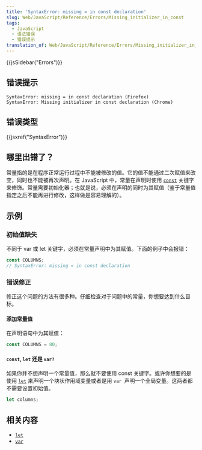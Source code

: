 ```yaml
---
title: 'SyntaxError: missing = in const declaration'
slug: Web/JavaScript/Reference/Errors/Missing_initializer_in_const
tags:
  - JavaScript
  - 语法错误
  - 错误提示
translation_of: Web/JavaScript/Reference/Errors/Missing_initializer_in_const
---
```

{{jsSidebar("Errors")}}

## 错误提示

```plain
SyntaxError: missing = in const declaration (Firefox)
SyntaxError: Missing initializer in const declaration (Chrome)
```

## 错误类型

{{jsxref("SyntaxError")}}

## 哪里出错了？

常量指的是在程序正常运行过程中不能被修改的值。它的值不能通过二次赋值来改变，同时也不能被再次声明。在 JavaScript 中，常量在声明时使用 [`const`](/en-US/docs/Web/JavaScript/Reference/Statements/const) 关键字来修饰。常量需要初始化器；也就是说，必须在声明的同时为其赋值（鉴于常量值指定之后不能再进行修改，这样做是容易理解的）。

## 示例

### 初始值缺失

不同于 var 或 let 关键字，必须在常量声明中为其赋值。下面的例子中会报错：

```js example-bad
const COLUMNS;
// SyntaxError: missing = in const declaration
```

### 错误修正

修正这个问题的方法有很多种。仔细检查对于问题中的常量，你想要达到什么目标。

#### 添加常量值

在声明语句中为其赋值：

```js example-good
const COLUMNS = 80;
```

#### `const`, `let` 还是 `var?`

如果你并不想声明一个常量值，那么就不要使用 const 关键字。或许你想要的是使用 [`let`](/en-US/docs/Web/JavaScript/Reference/Statements/let) 来声明一个块状作用域变量或者是用 `var `声明一个全局变量。这两者都不需要设置初始值。

```js example-good
let columns;
```

## 相关内容

- [`let`](/en-US/docs/Web/JavaScript/Reference/Statements/let)
- [`var`](/en-US/docs/Web/JavaScript/Reference/Statements/var)
